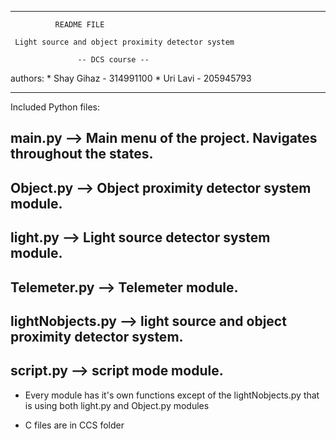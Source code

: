 --------------------------------------------------------------
 			  README FILE

     Light source and object proximity detector system

         	       -- DCS course --

authors:	* Shay Gihaz - 314991100
		* Uri Lavi - 205945793
		      
--------------------------------------------------------------

Included Python files:

## main.py --> Main menu of the project. Navigates throughout the states.

## Object.py --> Object proximity detector system module.

## light.py --> Light source detector system module.

## Telemeter.py --> Telemeter module.

## lightNobjects.py --> light source and object proximity detector system.

## script.py --> script mode module.

* Every module has it's own functions except of the lightNobjects.py that is using both light.py and Object.py modules

* C files are in CCS folder
